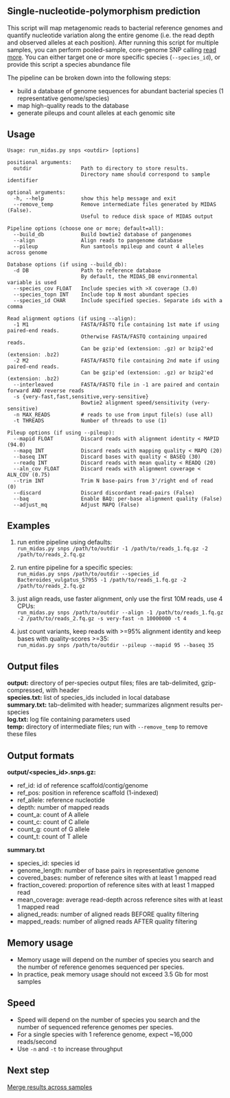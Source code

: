 ## Single-nucleotide-polymorphism prediction
This script will map metagenomic reads to bacterial reference genomes and quantify nucleotide variation along the entire genome (i.e. the read depth and observed alleles at each position). After running this script for multiple samples, you can perform pooled-sample, core-genome SNP calling [read more](merge_snvs.md). You can either target one or more specific species (`--species_id`), or provide this script a species abundance file  

The pipeline can be broken down into the following steps:  
  
  * build a database of genome sequences for abundant bacterial species (1 representative genome/species)  
  * map high-quality reads to the database  
  * generate pileups and count alleles at each genomic site  

## Usage
```
Usage: run_midas.py snps <outdir> [options]

positional arguments:
  outdir                Path to directory to store results.
                        Directory name should correspond to sample identifier

optional arguments:
  -h, --help            show this help message and exit
  --remove_temp         Remove intermediate files generated by MIDAS (False).
                        Useful to reduce disk space of MIDAS output

Pipeline options (choose one or more; default=all):
  --build_db            Build bowtie2 database of pangenomes
  --align               Align reads to pangenome database
  --pileup              Run samtools mpileup and count 4 alleles across genome

Database options (if using --build_db):
  -d DB                 Path to reference database
                        By default, the MIDAS_DB environmental variable is used
  --species_cov FLOAT   Include species with >X coverage (3.0)
  --species_topn INT    Include top N most abundant species
  --species_id CHAR     Include specified species. Separate ids with a comma

Read alignment options (if using --align):
  -1 M1                 FASTA/FASTQ file containing 1st mate if using paired-end reads.
                        Otherwise FASTA/FASTQ containing unpaired reads.
                        Can be gzip'ed (extension: .gz) or bzip2'ed (extension: .bz2)
  -2 M2                 FASTA/FASTQ file containing 2nd mate if using paired-end reads.
                        Can be gzip'ed (extension: .gz) or bzip2'ed (extension: .bz2)
  --interleaved         FASTA/FASTQ file in -1 are paired and contain forward AND reverse reads
  -s {very-fast,fast,sensitive,very-sensitive}
                        Bowtie2 alignment speed/sensitivity (very-sensitive)
  -n MAX_READS          # reads to use from input file(s) (use all)
  -t THREADS            Number of threads to use (1)

Pileup options (if using --pileup):
  --mapid FLOAT         Discard reads with alignment identity < MAPID (94.0)
  --mapq INT            Discard reads with mapping quality < MAPQ (20)
  --baseq INT           Discard bases with quality < BASEQ (30)
  --readq INT           Discard reads with mean quality < READQ (20)
  --aln_cov FLOAT       Discard reads with alignment coverage < ALN_COV (0.75)
  --trim INT            Trim N base-pairs from 3'/right end of read (0)
  --discard             Discard discordant read-pairs (False)
  --baq                 Enable BAQ: per-base alignment quality (False)
  --adjust_mq           Adjust MAPQ (False)
```

## Examples

1) run entire pipeline using defaults:  
`run_midas.py snps /path/to/outdir -1 /path/to/reads_1.fq.gz -2 /path/to/reads_2.fq.gz`  

2) run entire pipeline for a specific species:  
`run_midas.py snps /path/to/outdir --species_id Bacteroides_vulgatus_57955 -1 /path/to/reads_1.fq.gz -2 /path/to/reads_2.fq.gz`  

3) just align reads, use faster alignment, only use the first 10M reads, use 4 CPUs:  
`run_midas.py snps /path/to/outdir --align -1 /path/to/reads_1.fq.gz -2 /path/to/reads_2.fq.gz -s very-fast -n 10000000 -t 4`  

4) just count variants, keep reads with >=95% alignment identity and keep bases with quality-scores >=35:  
`run_midas.py snps /path/to/outdir --pileup --mapid 95 --baseq 35`  

## Output files
<b>output:</b> directory of per-species output files; files are tab-delimited, gzip-compressed, with header  
<b>species.txt:</b>
  list of species_ids included in local database  
<b>summary.txt:</b> tab-delimited with header; summarizes alignment results per-species  
<b>log.txt:</b> log file containing parameters used  
<b>temp:</b> directory of intermediate files; run with `--remove_temp` to remove these files  

## Output formats  
<b>output/\<species\_id>.snps.gz:</b>
  
  * ref_id: id of reference scaffold/contig/genome  
  * ref_pos: position in reference scaffold (1-indexed)  
  * ref_allele: reference nucleotide  
  * depth: number of mapped reads  
  * count_a: count of A allele  
  * count_c: count of C allele  
  * count_g: count of G allele  
  * count_t: count of T allele  

<b>summary.txt</b>  
  
  * species_id: species id  
  * genome_length: number of base pairs in representative genome  
  * covered_bases: number of reference sites with at least 1 mapped read  
  * fraction_covered: proportion of reference sites with at least 1 mapped read  
  * mean_coverage: average read-depth across reference sites with at least 1 mapped read  
  * aligned_reads: number of aligned reads BEFORE quality filtering  
  * mapped_reads: number of aligned reads AFTER quality filtering    
  
## Memory usage  
* Memory usage will depend on the number of species you search and the number of reference genomes sequenced per species.
* In practice, peak memory usage should not exceed 3.5 Gb for most samples

## Speed
* Speed will depend on the number of species you search and the number of sequenced reference genomes per species.
* For a single species with 1 reference genome, expect ~16,000 reads/second
* Use `-n` and `-t` to increase throughput

## Next step
[Merge results across samples](merge_snvs.md)
